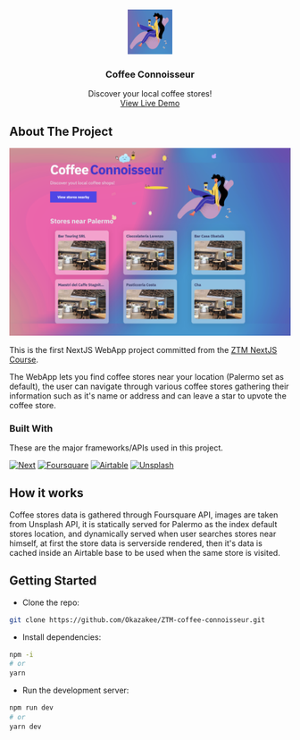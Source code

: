 <a name="readme-top"></a>

<!-- PROJECT LOGO -->
<br />
<div align="center">
  <a href="https://github.com/Okazakee/ZTM-coffee-connoisseur">
    <img src="assets/logo.png" alt="Logo" width="80" height="80">
  </a>

  <h3 align="center">Coffee Connoisseur</h3>

  <p align="center">
    Discover your local coffee stores!
    <br />
    <a href="https://ztm-coffee-connoisseur.vercel.app/">View Live Demo</a>
  </p>
</div>

<!-- ABOUT THE PROJECT -->
## About The Project

![Project screenshot][project-screenshot]

This is the first NextJS WebApp project committed from the [ZTM NextJS Course](https://www.udemy.com/course/complete-nextjs-developer-zero-to-mastery/).

The WebApp lets you find coffee stores near your location (Palermo set as default), the user can navigate through various coffee stores gathering their information such as it's name or address and can leave a star to upvote the coffee store.

### Built With

These are the major frameworks/APIs used in this project.

[![Next][Next.js]][Next-url]
[![Foursquare][Foursquare]][Foursquare-url]
[![Airtable][Airtable]][Airtable-url]
[![Unsplash][Unsplash]][Unsplash-url]

## How it works
Coffee stores data is gathered through Foursquare API, images are taken from Unsplash API, it is statically served for Palermo as the index default stores location, and dynamically served when user searches stores near himself, at first the store data is serverside rendered, then it's data is cached inside an Airtable base to be used when the same store is visited.

<!-- GETTING STARTED -->
## Getting Started

* Clone the repo:
```bash
git clone https://github.com/Okazakee/ZTM-coffee-connoisseur.git
```

* Install dependencies:
```bash
npm -i
# or
yarn
```

* Run the development server:

```bash
npm run dev
# or
yarn dev
```

<!-- MARKDOWN LINKS & IMAGES -->
<!-- https://www.markdownguide.org/basic-syntax/#reference-style-links -->
[project-screenshot]: assets/screenshot.png

[Next.js]: https://img.shields.io/badge/next.js-000000?style=for-the-badge&logo=nextdotjs&logoColor=white
[Next-url]: https://nextjs.org/

[Airtable]: https://img.shields.io/badge/Airtable-20232A?style=for-the-badge&logo=airtable&logoColor=61DAFB
[Airtable-url]: https://airtable.com/

[Unsplash]: https://img.shields.io/badge/Unsplash-eeeeee?style=for-the-badge&logo=unsplash&logoColor=000000
[Unsplash-url]: https://Unsplash.com/

[Foursquare]: https://img.shields.io/badge/Foursquare-d9f1ee?style=for-the-badge&logo=foursquare&logoColor=000000
[Foursquare-url]: https://foursquare.com/